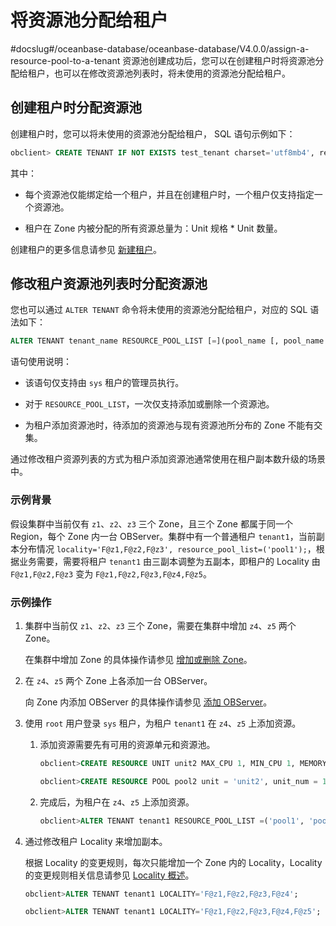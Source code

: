 # 将资源池分配给租户
#docslug#/oceanbase-database/oceanbase-database/V4.0.0/assign-a-resource-pool-to-a-tenant
资源池创建成功后，您可以在创建租户时将资源池分配给租户，也可以在修改资源池列表时，将未使用的资源池分配给租户。

## 创建租户时分配资源池

创建租户时，您可以将未使用的资源池分配给租户， SQL 语句示例如下：

```sql
obclient> CREATE TENANT IF NOT EXISTS test_tenant charset='utf8mb4', replica_num=3, zone_list=('zone1','zone2','zone3'), primary_zone='zone1;zone2,zone3', resource_pool_list=('pool1')
```

其中：

* 每个资源池仅能绑定给一个租户，并且在创建租户时，一个租户仅支持指定一个资源池。

* 租户在 Zone 内被分配的所有资源总量为：Unit 规格 \* Unit 数量。

创建租户的更多信息请参见 [新建租户](../../4.manage-tenants-1/2.create-a-tenant-1.md)。

## 修改租户资源池列表时分配资源池

您也可以通过 `ALTER TENANT` 命令将未使用的资源池分配给租户，对应的 SQL 语法如下：

```sql
ALTER TENANT tenant_name RESOURCE_POOL_LIST [=](pool_name [, pool_name...]) ;
```

语句使用说明：

* 该语句仅支持由 `sys` 租户的管理员执行。

* 对于 `RESOURCE_POOL_LIST`，一次仅支持添加或删除一个资源池。

* 为租户添加资源池时，待添加的资源池与现有资源池所分布的 Zone 不能有交集。

通过修改租户资源列表的方式为租户添加资源池通常使用在租户副本数升级的场景中。

### 示例背景

假设集群中当前仅有 `z1`、`z2`、`z3` 三个 Zone，且三个 Zone 都属于同一个 Region，每个 Zone 内一台 OBServer。集群中有一个普通租户 `tenant1`，当前副本分布情况 `locality='F@z1,F@z2,F@z3', resource_pool_list=('pool1');`，根据业务需要，需要将租户 `tenant1` 由三副本调整为五副本，即租户的 Locality 由 `F@z1,F@z2,F@z3` 变为 `F@z1,F@z2,F@z3,F@z4,F@z5`。

### 示例操作

1. 集群中当前仅 `z1`、`z2`、`z3` 三个 Zone，需要在集群中增加 `z4`、`z5` 两个 Zone。

   在集群中增加 Zone 的具体操作请参见 [增加或删除 Zone](../../1.manage-clusters/4.manage-zones-in-a-cluster/2.add-or-remove-a-zone-1.md)。

2. 在 `z4`、`z5` 两个 Zone 上各添加一台 OBServer。

   向 Zone 内添加 OBServer 的具体操作请参见 [添加 OBServer](../../1.manage-clusters/5.manage-observer/1.add-observer-1.md)。

3. 使用 `root` 用户登录 `sys` 租户，为租户 `tenant1` 在 `z4`、`z5` 上添加资源。

   1. 添加资源需要先有可用的资源单元和资源池。

      ```sql
      obclient>CREATE RESOURCE UNIT unit2 MAX_CPU 1, MIN_CPU 1, MEMORY_SIZE '5G', MAX_IOPS 1024, MIN_IOPS 1024, IOPS_WEIGHT 0,LOG_DISK_SIZE '2G';
      
      obclient>CREATE RESOURCE POOL pool2 unit = 'unit2', unit_num = 1, zone_list=('z4','z5');
      ```

   2. 完成后，为租户在 `z4`、`z5` 上添加资源。

      ```sql
      obclient>ALTER TENANT tenant1 RESOURCE_POOL_LIST =('pool1', 'pool2') ;
      ```

4. 通过修改租户 Locality 来增加副本。

   根据 Locality 的变更规则，每次只能增加一个 Zone 内的 Locality，Locality 的变更规则相关信息请参见 [Locality 概述](../../../8.distributed-storage-management/5.locality-management-1/1.locality-overview.md)。

   ```sql
   obclient>ALTER TENANT tenant1 LOCALITY='F@z1,F@z2,F@z3,F@z4';
   
   obclient>ALTER TENANT tenant1 LOCALITY='F@z1,F@z2,F@z3,F@z4,F@z5';
   ```
